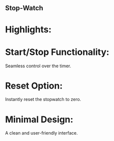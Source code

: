 ## Stop-Watch
# Highlights:
# Start/Stop Functionality: 
Seamless control over the timer.
# Reset Option: 
Instantly reset the stopwatch to zero.
# Minimal Design: 
A clean and user-friendly interface.







